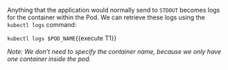 Anything that the application would normally send to `STDOUT` becomes logs for the container within the Pod. We can retrieve these logs using the `kubectl logs` command:

`kubectl logs $POD_NAME`{{execute T1}}

*Note: We don’t need to specify the container name, because we only have one container inside the pod.*
